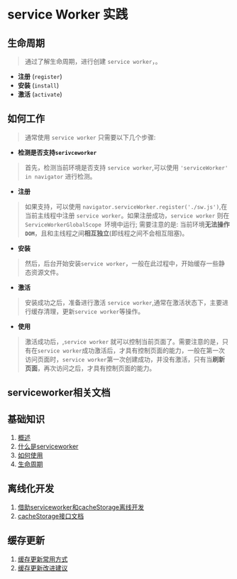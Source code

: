 # service Worker 实践

## 生命周期

> 通过了解生命周期，进行创建 `service worker`，。

- **注册** (`register`)
- **安装** (`install`)
- **激活** (`activate`)


## 如何工作

> 通常使用 `service worker` 只需要以下几个步骤:

- **检测是否支持`serivceworker`**

> 首先，检测当前环境是否支持 `service worker`,可以使用 `'serviceWorker' in navigator` 进行检测。

- **注册**

>如果支持，可以使用 `navigator.serviceWorker.register('./sw.js')`,在当前主线程中注册 `service worker`。如果注册成功，`service worker` 则在 `ServiceWorkerGlobalScope `环境中运行; 需要注意的是: 当前环境**无法操作`DOM`**，且和主线程之间**相互独立**(即线程之间不会相互阻塞)。

- **安装**

>然后，后台开始安装`service worker`，一般在此过程中，开始缓存一些静态资源文件。

- **激活**

> 安装成功之后，准备进行激活 `service worker`,通常在激活状态下，主要进行缓存清理，更新`service worker`等操作。

- **使用** 

> 激活成功后，,`service worker` 就可以控制当前页面了。需要注意的是，只有在`service worker`成功激活后，才具有控制页面的能力，一般在第一次访问页面时，`service worker`第一次创建成功，并没有激活，只有当**刷新页面**，再次访问之后，才具有控制页面的能力。


## serviceworker相关文档

## 基础知识

1. [概述](https://developers.google.com/web/fundamentals/primers/service-workers/)
2. [什么是serviceworker](https://lavas.baidu.com/pwa/offline-and-cache-loading/service-worker/service-worker-introduction)
3. [如何使用](https://lavas.baidu.com/pwa/offline-and-cache-loading/service-worker/how-to-use-service-worker)
4. [生命周期](https://developers.google.com/web/fundamentals/primers/service-workers/lifecycle)

## 离线化开发

1. [借助serviceworker和cacheStorage离线开发](https://www.zhangxinxu.com/wordpress/2017/07/service-worker-cachestorage-offline-develop/)
2. [cacheStorage接口文档](https://developer.mozilla.org/zh-CN/docs/Web/API/CacheStorage)

## 缓存更新

1. [缓存更新常用方式](https://zhuanlan.zhihu.com/p/51118741)
2. [缓存更新改进建议](https://github.com/lavas-project/lavas/issues/212)

